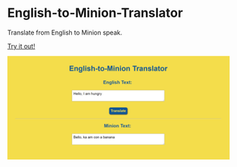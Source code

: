 # English-to-Minion-Translator
Translate from English to Minion speak. <br>

[Try it out!](https://amyweitzman.github.io/English-to-Minion-Translator/)

![Website Screenshot](https://github.com/AmyWeitzman/English-to-Minion-Translator/blob/main/pic3.PNG)
